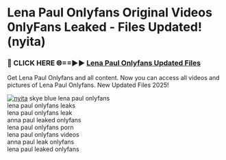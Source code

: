 # Lena Paul Onlyfans Original Videos 0nlyFans Leaked - Files Updated! (nyita)

<h3>🔴 CLICK HERE 🌐==►► <a href="https://tinyurl.com/ms9xzufz" rel="nofollow">Lena Paul Onlyfans Updated Files</a></h3>

Get Lena Paul Onlyfans and all content. Now you can access all videos and pictures of Lena Paul Onlyfans. New Updated Files 2025!

[![nyita](https://i.imgur.com/ppqm5kG.gif)](https://tinyurl.com/ms9xzufz)
skye blue lena paul onlyfans<br>
lena paul onlyfans leaks<br>
lena paul onlyfans leak<br>
anna paul leaked onlyfans<br>
lena paul onlyfans porn<br>
lena paul onlyfans videos<br>
anna paul leak onlyfans<br>
lena paul leaked onlyfans